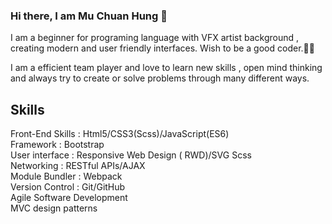 ### Hi there, I am Mu Chuan Hung 👋
I am a beginner for programing language with VFX artist background , creating modern and user friendly interfaces. Wish to be a good coder.💪🏻

I am a efficient team player and love to learn new skills , open mind thinking and always try to create or solve problems through many different ways.

## Skills 
Front-End Skills : Html5/CSS3(Scss)/JavaScript(ES6)</br>
Framework        : Bootstrap</br>
User interface   : Responsive Web Design ( RWD)/SVG Scss</br>
Networking       : RESTful APIs/AJAX</br> 
Module Bundler   : Webpack</br>
Version Control  : Git/GitHub</br>
Agile Software Development</br>
MVC design patterns
